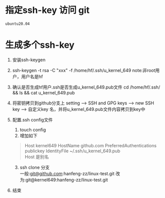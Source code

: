 # 指定ssh-key 访问 git
    ubuntu20.04

# 生成多个ssh-key
1. 安装ssh-keygen
2. ssh-keygen -t rsa -C "xxx" -f /home/hf/.ssh/u_kernel_649
   note:非root用户，用户名是hf
3. 确认是否生成hf用户.ssh是否生成u_kernel_649.pub文件
   cd  /home/hf/.ssh/ && ls && cat u_kernel_649.pub
4. 将密钥拷贝到github分支上
   setting --> SSH and GPG keys --> new SSH key --> 自定义key 名，并将u_kernel_649.pub文件内容拷贝到key中

5. 配置.ssh config文件
   1. touch config 
   2. 增加如下  
    >Host kernel649
        HostName github.com
        PreferredAuthentications publickey
        IdentityFile ~/.ssh/u_kernel_649.pub        
    > Host 是别名
    3. ssh clone 分支       
        一般:git@github.com:hanfeng-zz/linux-test.git
        改为:git@kernel649:hanfeng-zz/linux-test.git
6. 结束